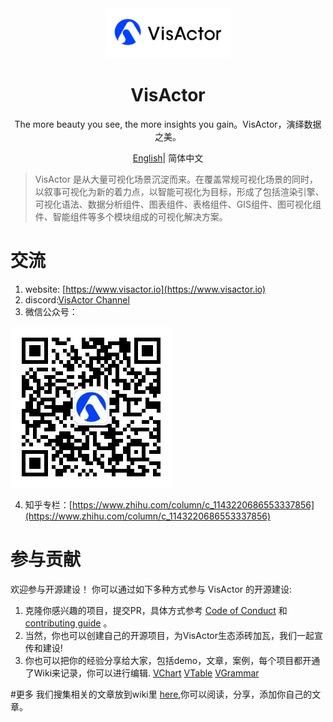 <div align="center">
  <a href="" target="_blank">
    <img alt="VisActor Logo" width="200" src="https://github.com/VisActor/.github/blob/main/profile/500_200.svg"/>
  </a>
</div>

<div align="center">
  <h1>VisActor</h1>
</div>

<div align="center">

The more beauty you see, the more insights you gain。VisActor，演绎数据之美。




</div>

<div align="center">

[English](https://github.com/VisActor/.github/blob/main/profile/README.md)| 简体中文

</div>

> VisActor 是从大量可视化场景沉淀而来。在覆盖常规可视化场景的同时，以叙事可视化为新的着力点，以智能可视化为目标，形成了包括渲染引擎、可视化语法、数据分析组件、图表组件、表格组件、GIS组件、图可视化组件、智能组件等多个模块组成的可视化解决方案。

# 交流
1. website: [https://www.visactor.io](https://www.visactor.io)
2. discord:[VisActor Channel](https://discord.gg/3wPyxVyH6m)
3. 微信公众号：

![VisActor](https://github.com/VisActor/.github/blob/main/profile/qrcode_for_gh_ee9bdf2e571c_258.jpg?raw=true)

4. 知乎专栏：[https://www.zhihu.com/column/c_1143220686553337856](https://www.zhihu.com/column/c_1143220686553337856)



# 参与贡献
欢迎参与开源建设！
你可以通过如下多种方式参与 VisActor 的开源建设:
1. 克隆你感兴趣的项目，提交PR，具体方式参考 [Code of Conduct](https://github.com/VisActor/VChart/blob/develop/CODE_OF_CONDUCT.md) 和 [contributing guide](https://github.com/VisActor/VChart/blob/develop/CONTRIBUTING.zh-CN.md) 。
2. 当然，你也可以创建自己的开源项目，为VisActor生态添砖加瓦，我们一起宣传和建设!
3. 你也可以把你的经验分享给大家，包括demo，文章，案例，每个项目都开通了Wiki来记录，你可以进行编辑.
  [VChart](https://github.com/VisActor/VChart/wiki/Showcase-Your-Visualizations-Created-Using-@visactor-vchart)
  [VTable](https://github.com/VisActor/VTable/wiki/Showcase-Your-Visualizations-Created-Using-@visactor-vtable)
  [VGrammar](https://github.com/VisActor/VGrammar/wiki/Showcase-Your-Visualizations-Created-Using-@visactor-vgrammar)

#更多
我们搜集相关的文章放到wiki里 [here](https://github.com/VisActor/.github/wiki/All-articles-about-VisActor),你可以阅读，分享，添加你自己的文章。
